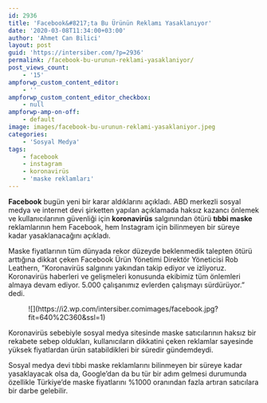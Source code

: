 ```yaml
---
id: 2936
title: 'Facebook&#8217;ta Bu Ürünün Reklamı Yasaklanıyor'
date: '2020-03-08T11:34:00+03:00'
author: 'Ahmet Can Bilici'
layout: post
guid: 'https://intersiber.com/?p=2936'
permalink: /facebook-bu-urunun-reklami-yasaklaniyor/
post_views_count:
    - '15'
ampforwp_custom_content_editor:
    - ''
ampforwp_custom_content_editor_checkbox:
    - null
ampforwp-amp-on-off:
    - default
image: images/facebook-bu-urunun-reklami-yasaklaniyor.jpeg
categories:
    - 'Sosyal Medya'
tags:
    - facebook
    - instagram
    - koronavirüs
    - 'maske reklamları'
---
```


**Facebook** bugün yeni bir karar aldıklarını açıkladı. ABD merkezli sosyal medya ve internet devi şirketten yapılan açıklamada haksız kazancı önlemek ve kullanıcılarının güvenliği için **koronavirüs** salgınından ötürü **tıbbi maske** reklamlarının hem Facebook, hem Instagram için bilinmeyen bir süreye kadar yasaklanacağını açıkladı.

Maske fiyatlarının tüm dünyada rekor düzeyde beklenmedik talepten ötürü arttığına dikkat çeken Facebook Ürün Yönetimi Direktör Yöneticisi Rob Leathern, ”Koronavirüs salgınını yakından takip ediyor ve izliyoruz. Koronavirüs haberleri ve gelişmeleri konusunda ekibimiz tüm önlemleri almaya devam ediyor. 5.000 çalışanımız evlerden çalışmayı sürdürüyor.” dedi.

<figure class="wp-block-image size-large">![](https://i2.wp.com/intersiber.comimages/facebook.jpg?fit=640%2C360&ssl=1)</figure>Koronavirüs sebebiyle sosyal medya sitesinde maske satıcılarının haksız bir rekabete sebep oldukları, kullanıcıların dikkatini çeken reklamlar sayesinde yüksek fiyatlardan ürün satabildikleri bir süredir gündemdeydi.

Sosyal medya devi tıbbi maske reklamlarını bilinmeyen bir süreye kadar yasaklayacak olsa da, Google’dan da bu tür bir adım gelmesi durumunda özellikle Türkiye’de maske fiyatlarını %1000 oranından fazla artıran satıcılara bir darbe gelebilir.
